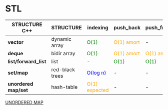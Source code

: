# STL


STRUCTURE C++|STRUCTURE|indexing|push_back|push_front|find|insert *iterator*| erase *iterator* | iterator category 
-----------| ------ | ----- | ---- | ---- | ---- | ---- | ---- | ----
**vector** | dynamic array | <span style = "color:green">O(1) |<span style="color:orange"> O(1) amort|- |<span style = "color:red"> O(n) | <span style = "color:red">O (n) | <span style = "color:red">O(n)| contiguous
**deque**  | bidir array   | <span style = "color:green">O(1) |<span style="color:orange"> O(1) amort| <span style="color:orange"> O(1) amort | <span style = "color:red">O(n) |<span style = "color:red"> O(n)|<span style = "color:red"> O(n)|random_access
**list/forward_list**| list | - |<span style="color:green"> O(1)|<span style="color:green">O(1)| <span style = "color:red">O(n)|<span style="color:green">O(1)|<span style="color:green">O(1)|bidirectional/forward
**set/map**| red-black trees|<span style="color:blue">O(log n)|-|-|<span style="color:blue">O(log n)|<span style="color:blue">O(log n)|<span style="color:blue">O(log n)| bidirectional
**unordered map/set**| hash-table|<span style="color:orange">O(1) expected| -|-|<span style="color:orange">O(1) expected|<span style="color:orange">O(1) expected|<span style="color:orange"> O(1) expected| forward

[UNORDERED MAP](./unordered_map/README.md)

